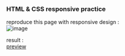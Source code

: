 ### HTML & CSS responsive practice

reproduce this page with responsive design :    
![image](https://github.com/fluxnas/Exercice-4-responsive-design/blob/aa21514b0bffa3d0ef9b3b00bf9c78852d579bc3/image.png)

result :  
[preview](https://htmlpreview.github.io/?https://github.com/fluxnas/Exercice-4-responsive-design/blob/aa21514b0bffa3d0ef9b3b00bf9c78852d579bc3/turlututu.html)
